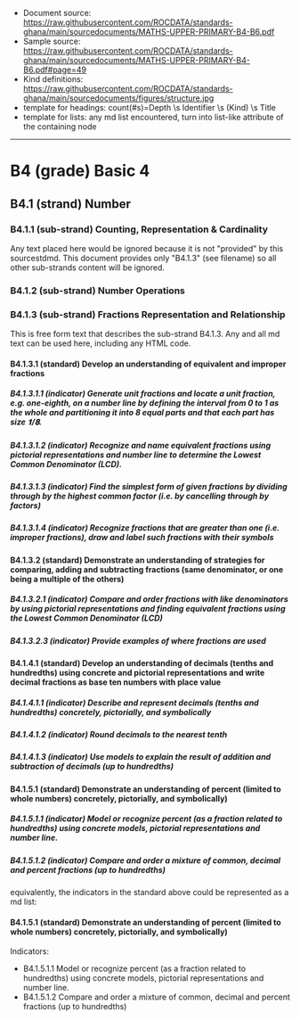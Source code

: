 - Document source:	https://raw.githubusercontent.com/ROCDATA/standards-ghana/main/sourcedocuments/MATHS-UPPER-PRIMARY-B4-B6.pdf
- Sample source:	https://raw.githubusercontent.com/ROCDATA/standards-ghana/main/sourcedocuments/MATHS-UPPER-PRIMARY-B4-B6.pdf#page=49
- Kind definitions:	https://raw.githubusercontent.com/ROCDATA/standards-ghana/main/sourcedocuments/figures/structure.jpg
- template for headings: count(#s)=Depth \s Identifier \s (Kind) \s Title
- template for lists: any md list encountered, turn into list-like attribute of the containing node

---

#	B4 (grade) Basic 4


## B4.1 (strand) Number

###	B4.1.1 (sub-strand) Counting, Representation & Cardinality

Any text placed here would be ignored because it is not "provided" by this sourcestdmd.
This document provides only "B4.1.3" (see filename) so all other sub-strands content will be ignored.

###	B4.1.2 (sub-strand) Number Operations


###	B4.1.3 (sub-strand) Fractions Representation and Relationship
This is free form text that describes the sub-strand B4.1.3. Any and all md text
can be used here, including any HTML code.

####	B4.1.3.1 (standard) Develop an understanding of equivalent and improper fractions
#####	B4.1.3.1.1 (indicator) Generate unit fractions and locate a unit fraction, e.g. one-eighth, on a number line by defining the interval from 0 to 1 as the whole and partitioning it into 8 equal parts and that each part has size 𝟏/𝟖.
#####	B4.1.3.1.2 (indicator) Recognize and name equivalent fractions using pictorial representations and number line to determine the Lowest Common Denominator (LCD).
#####	B4.1.3.1.3 (indicator) Find the simplest form of given fractions by dividing through by the highest common factor (i.e. by cancelling through by factors)
#####	B4.1.3.1.4 (indicator) Recognize fractions that are greater than one (i.e. improper fractions), draw and label such fractions with their symbols

####	B4.1.3.2 (standard) Demonstrate an understanding of strategies for comparing, adding and subtracting fractions (same denominator, or one being a multiple of the others)
#####	B4.1.3.2.1 (indicator) Compare and order fractions with like denominators by using pictorial representations and finding equivalent fractions using the Lowest Common Denominator (LCD)
#####	B4.1.3.2.3 (indicator) Provide examples of where fractions are used

####	B4.1.4.1 (standard) Develop an understanding of decimals (tenths and hundredths) using concrete and pictorial representations and write decimal fractions as base ten numbers with place value
#####	B4.1.4.1.1 (indicator) Describe and represent decimals (tenths and hundredths) concretely, pictorially, and symbolically
#####	B4.1.4.1.2 (indicator) Round decimals to the nearest tenth
#####	B4.1.4.1.3 (indicator) Use models to explain the result of addition and subtraction of decimals (up to hundredths)

####	B4.1.5.1 (standard) Demonstrate an understanding of percent (limited to whole numbers) concretely, pictorially, and symbolically)
#####	B4.1.5.1.1 (indicator) Model or recognize percent (as a fraction related to hundredths) using concrete models, pictorial representations and number line.
#####	B4.1.5.1.2 (indicator) Compare and order a mixture of common, decimal and percent fractions (up to hundredths)





equivalently, the indicators in the standard above could be represented as a md list:



####	B4.1.5.1 (standard) Demonstrate an understanding of percent (limited to whole numbers) concretely, pictorially, and symbolically)
Indicators:
- B4.1.5.1.1 Model or recognize percent (as a fraction related to hundredths) using concrete models, pictorial representations and number line.
- B4.1.5.1.2 Compare and order a mixture of common, decimal and percent fractions (up to hundredths)

